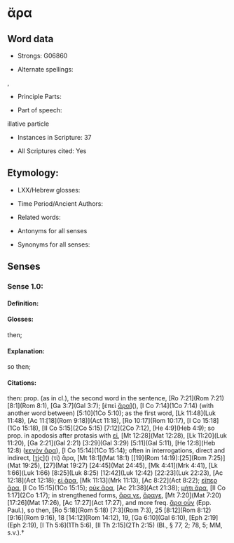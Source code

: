 # ἄρα

<!-- Status: S2=NeedsEdits -->
<!-- Lexica used for edits:   -->

## Word data

* Strongs: G06860

* Alternate spellings:

,

* Principle Parts: 


* Part of speech: 

illative particle

* Instances in Scripture: 37

* All Scriptures cited: Yes

## Etymology: 


* LXX/Hebrew glosses: 


* Time Period/Ancient Authors: 


* Related words: 

* Antonyms for all senses

* Synonyms for all senses: 


## Senses 


### Sense  1.0: 

#### Definition: 

#### Glosses: 

then; 

#### Explanation: 

so then; 

#### Citations: 

then: prop. (as in cl.), the second word in the sentence, [Ro 7:21](Rom 7:21) [8:1](Rom 8:1), [Ga 3:7](Gal 3:7); [ἐπεὶ [ἄρα]()](), [I Co 7:14](1Co 7:14) (with another word between) [5:10](1Co 5:10); as the first word, [Lk 11:48](Luk 11:48), [Ac 11:[18](Rom 9:18)](Act 11:18), [Ro 10:17](Rom 10:17), [I Co 15:18](1Co 15:18), [II Co 5:15](2Co 5:15) [7:12](2Co 7:12), [He 4:9](Heb 4:9); so prop. in apodosis after protasis with [εἰ](), [Mt 12:28](Mat 12:28), [Lk 11:20](Luk 11:20), [Ga 2:21](Gal 2:21) [3:29](Gal 3:29) [5:11](Gal 5:11), [He 12:8](Heb 12:8) ([κενὸν ἄρα]()), [I Co 15:14](1Co 15:14); often in interrogations, direct and indirect, [[τί]()ς]() (τί) ἄρα, [Mt 18:1](Mat 18:1) [[19](Rom 14:19):[25](Rom 7:25)](Mat 19:25), [27](Mat 19:27) [24:45](Mat 24:45), [Mk 4:41](Mrk 4:41), [Lk 1:66](Luk 1:66) [8:25](Luk 8:25) [12:42](Luk 12:42) [22:23](Luk 22:23), [Ac 12:18](Act 12:18); [εἰ ἄρα](), [Mk 11:13](Mrk 11:13), [Ac 8:22](Act 8:22); [εἴπερ ἄρα](), [I Co 15:15](1Co 15:15); [οὐκ ἄρα](), [Ac 21:38](Act 21:38); [μήτι ἄρα](), [II Co 1:17](2Co 1:17); in strengthened forms, [ἄρα γε](), [ἄραγε](), [Mt 7:20](Mat 7:20) [17:26](Mat 17:26), [Ac 17:27](Act 17:27), and more freq. [ἄρα οὖν]() (Epp. Paul.), so then, [Ro 5:18](Rom 5:18) [7:3](Rom 7:3), 25 [8:12](Rom 8:12) [9:16](Rom 9:16), 18 [14:12](Rom 14:12), 19, [Ga 6:10](Gal 6:10), [Eph 2:19](Eph 2:19), [I Th 5:6](1Th 5:6), [II Th 2:15](2Th 2:15) (Bl., § 77, 2; 78, 5; MM, s.v.).†
